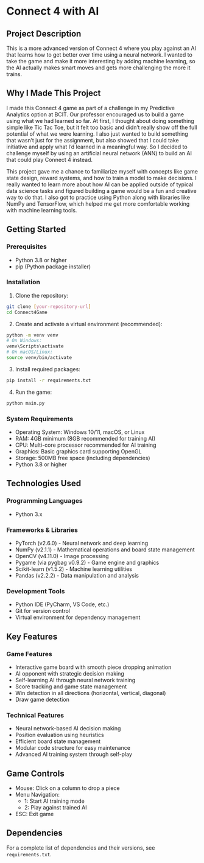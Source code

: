 # Connect 4 with AI

## Project Description

This is a more advanced version of Connect 4 where you play against an AI that learns how to get better over time using
a neural network. I wanted to take the game and make it more interesting by adding machine learning, so the 
AI actually makes smart moves and gets more challenging the more it trains.

## Why I Made This Project
I made this Connect 4 game as part of a challenge in my Predictive Analytics option at BCIT. Our professor encouraged us
to build a game using what we had learned so far. At first, I thought about doing something simple like Tic Tac Toe, but
it felt too basic and didn’t really show off the full potential of what we were learning. I also just wanted to build 
something that wasn’t just for the assignment, but also showed that I could take initiative and apply what I’d learned 
in a meaningful way. So I decided to challenge myself by using an artificial neural network (ANN) to build an AI that 
could play Connect 4 instead. 

This project gave me a chance to familiarize myself with concepts like game state design, reward systems, and how to 
train a model to make decisions. I really wanted to learn more about how AI can be applied outside of typical data 
science tasks and figured building a game would be a fun and creative way to do that. I also got to practice using 
Python along with libraries like NumPy and TensorFlow, which helped me get more comfortable working with machine 
learning tools.

## Getting Started

### Prerequisites
- Python 3.8 or higher
- pip (Python package installer)

### Installation

1. Clone the repository:
```bash
git clone [your-repository-url]
cd Connect4Game
```

2. Create and activate a virtual environment (recommended):
```bash
python -m venv venv
# On Windows:
venv\Scripts\activate
# On macOS/Linux:
source venv/bin/activate
```

3. Install required packages:
```bash
pip install -r requirements.txt
```

4. Run the game:
```bash
python main.py
```

### System Requirements

- Operating System: Windows 10/11, macOS, or Linux
- RAM: 4GB minimum (8GB recommended for training AI)
- CPU: Multi-core processor recommended for AI training
- Graphics: Basic graphics card supporting OpenGL
- Storage: 500MB free space (including dependencies)
- Python 3.8 or higher

## Technologies Used

### Programming Languages
- Python 3.x

### Frameworks & Libraries
- PyTorch (v2.6.0) - Neural network and deep learning
- NumPy (v2.1.1) - Mathematical operations and board state management
- OpenCV (v4.11.0) - Image processing
- Pygame (via pygbag v0.9.2) - Game engine and graphics
- Scikit-learn (v1.5.2) - Machine learning utilities
- Pandas (v2.2.2) - Data manipulation and analysis

### Development Tools
- Python IDE (PyCharm, VS Code, etc.)
- Git for version control
- Virtual environment for dependency management

## Key Features

### Game Features
- Interactive game board with smooth piece dropping animation
- AI opponent with strategic decision making
- Self-learning AI through neural network training
- Score tracking and game state management
- Win detection in all directions (horizontal, vertical, diagonal)
- Draw game detection

### Technical Features
- Neural network-based AI decision making
- Position evaluation using heuristics
- Efficient board state management
- Modular code structure for easy maintenance
- Advanced AI training system through self-play

## Game Controls

- Mouse: Click on a column to drop a piece
- Menu Navigation:
  - 1: Start AI training mode
  - 2: Play against trained AI
- ESC: Exit game

## Dependencies
For a complete list of dependencies and their versions, see `requirements.txt`.
